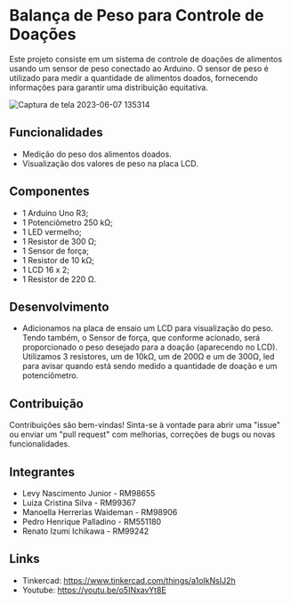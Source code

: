 # Balança de Peso para Controle de Doações

Este projeto consiste em um sistema de controle de doações de alimentos usando um sensor de peso conectado ao Arduino. O sensor de peso é utilizado para medir a quantidade de alimentos doados, fornecendo informações para garantir uma distribuição equitativa.

![Captura de tela 2023-06-07 135314](https://github.com/manuwaideman/GS-edge/assets/98489323/f08570eb-e89a-4660-ac73-03da0a0b124d)

## Funcionalidades

- Medição do peso dos alimentos doados.
- Visualização dos valores de peso na placa LCD.

## Componentes

- 1	Arduino Uno R3;
- 1	Potenciômetro 250 kΩ;
- 1	LED vermelho;
- 1	Resistor de 300 Ω;
- 1	Sensor de força;
- 1	Resistor de 10 kΩ;
- 1	LCD 16 x 2;
- 1	Resistor de 220 Ω.

## Desenvolvimento
- Adicionamos na placa de ensaio um LCD para visualização do peso. Tendo também, o Sensor de força, que conforme acionado, será proporcionado o peso desejado para a doação (aparecendo no LCD). Utilizamos 3 resistores, um de 10kΩ, um de 200Ω e um de 300Ω, led para avisar quando está sendo medido a quantidade de doação e um potenciômetro.

## Contribuição

Contribuições são bem-vindas! Sinta-se à vontade para abrir uma "issue" ou enviar um "pull request" com melhorias, correções de bugs ou novas funcionalidades.

## Integrantes

- Levy Nascimento Junior - RM98655
- Luiza Cristina Silva - RM99367
- Manoella Herrerias Waideman - RM98906
- Pedro Henrique Palladino - RM551180
- Renato Izumi Ichikawa - RM99242

## Links
- Tinkercad: https://www.tinkercad.com/things/a1oIkNsIJ2h
- Youtube: https://youtu.be/o5INxavYt8E
